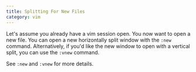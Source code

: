 ```yaml
---
title: Splitting For New Files
category: vim
---
```


Let's assume you already have a vim session open. You now want to open a new
file. You can open a new horizontally split window with the `:new` command.
Alternatively, if you'd like the new window to open with a vertical split,
you can use the `:vnew` command.

See `:new` and `:vnew` for more details.
